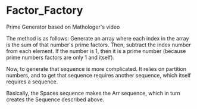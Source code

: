# Factor_Factory
Prime Generator based on Mathologer's video

The method is as follows: Generate an array where each index in the array is the sum of that number's prime factors.
Then, subtract the index number from each element. 
If the number is 1, then it is a prime number (because prime numbers factors are only 1 and itself).

Now, to generate that sequence is more complicated. 
It relies on partition numbers, and to get that sequence requires another sequence, which itself requires a sequence.

Basically, the Spaces sequence makes the Arr sequence, which in turn creates the Sequence described above.
